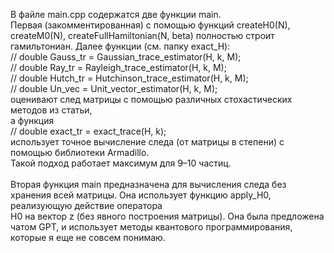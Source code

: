 В файле main.cpp содержатся две функции main.   <br>
Первая (закомментированная) с помощью функций createH0(N), createM0(N), createFullHamiltonian(N, beta) полностью строит гамильтониан. Далее функции (см. папку exact_H): <br>
// double Gauss_tr = Gaussian_trace_estimator(H, k, M); <br>
// double Ray_tr = Rayleigh_trace_estimator(H, k, M); <br>
// double Hutch_tr = Hutchinson_trace_estimator(H, k, M); <br>
// double Un_vec = Unit_vector_estimator(H, k, M); <br>
оценивают след матрицы с помощью различных стохастических методов из статьи,  <br>
а функция <br>
// double exact_tr = exact_trace(H, k); <br>
использует точное вычисление следа (от матрицы в степени) с помощью библиотеки Armadillo. <br>
Такой подход работает максимум для 9–10 частиц. <br>
 <br>
Вторая функция main предназначена для вычисления следа без хранения всей матрицы. Она использует функцию apply_H0, реализующую действие оператора <br>
H0 на вектор z (без явного построения матрицы). Она была предложена чатом GPT, и использует методы квантового программирования, которые я еще не совсем понимаю.
